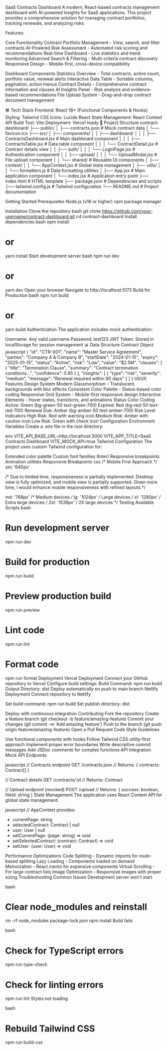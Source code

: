 SaaS Contracts Dashboard
A modern, React-based contracts management dashboard with AI-powered insights for SaaS applications. This project provides a comprehensive solution for managing contract portfolios, tracking renewals, and analyzing risks.

 Features:

Core Functionality
Contract Portfolio Management - View, search, and filter contracts
AI-Powered Risk Assessment - Automated risk scoring and recommendations
Real-time Dashboard - Live statistics and trend monitoring
Advanced Search & Filtering - Multi-criteria contract discovery
Responsive Design - Mobile-first, cross-device compatibility

Dashboard Components
Statistics Overview - Total contracts, active count, portfolio value, renewal alerts
Interactive Data Table - Sortable columns, pagination, action menus
Contract Details - Comprehensive contract information and clauses
AI Insights Panel - Risk analysis and evidence-based recommendations
File Upload System - Drag-and-drop contract document management

🛠️ Tech Stack
Frontend: React 18+ (Functional Components & Hooks)
Styling: Tailwind CSS
Icons: Lucide React
State Management: React Context API
Build Tool: Vite
Deployment: Vercel ready
📁 Project Structure
contract-dashboard/
├── public/
│   ├── contracts.json          # Mock contract data
│   └── favicon.ico
├── src/
│   ├── components/
│   │   ├── dashboard/
│   │   │   ├── ContractsDashboard.jsx    # Main dashboard component
│   │   │   ├── ContractsTable.jsx        # Data table component
│   │   │   └── ContractDetail.jsx        # Contract details view
│   │   ├── auth/
│   │   │   └── LoginPage.jsx             # Authentication component
│   │   ├── upload/
│   │   │   └── UploadModal.jsx           # File upload component
│   │   └── shared/                       # Reusable UI components
│   ├── context/
│   │   └── AppContext.jsx                # Global state management
│   ├── utils/
│   │   └── formatters.js                 # Data formatting utilities
│   ├── App.jsx                           # Main application component
│   └── index.jsx                         # Application entry point
├── index.html                            # HTML template
├── package.json                          # Dependencies and scripts
├── tailwind.config.js                    # Tailwind configuration
└── README.md                            # Project documentation

 Getting Started
Prerequisites
Node.js (v16 or higher)
npm  package manager

Installation
Clone the repository
bash
   git clone https://github.com/your-username/contract-dashboard.git
   cd contract-dashboard
Install dependencies
bash
   npm install
   # or
   yarn install
Start development server
bash
   npm run dev
   # or
   yarn dev
Open your browser Navigate to http://localhost:5173
Build for Production
bash
npm run build
# or
yarn build
   Authentication
The application includes mock authentication:

Username: Any valid username
Password: test123
JWT Token: Stored in localStorage for session management
📊 Data Structure
Contract Object
javascript
{
  "id": "CTR-001",
  "name": "Master Service Agreement",
  "parties": "Company A & Company B",
  "startDate": "2024-01-15",
  "expiry": "2025-01-15",
  "status": "Active",
  "risk": "Low",
  "value": "$2.5M",
  "clauses": [
    {
      "title": "Termination Clause",
      "summary": "Contract termination conditions...",
      "confidence": 0.95
    }
  ],
  "insights": [
    {
      "type": "risk",
      "severity": "medium",
      "message": "Renewal required within 90 days"
    }
  ]
}
UI/UX Features
Design System
Modern Glassmorphism - Translucent backgrounds with blur effects
Consistent Color Palette - Status-based color coding
Responsive Grid System - Mobile-first responsive design
Interactive Elements - Hover states, transitions, and animations
Status Color Coding
 Active: Green (bg-green-50 text-green-700)
 Expired: Red (bg-red-50 text-red-700)
 Renewal Due: Amber (bg-amber-50 text-amber-700)
Risk Level Indicators
 High Risk: Red with warning icon
 Medium Risk: Amber with caution icon
 Low Risk: Green with check icon
 Configuration
Environment Variables
Create a .env file in the root directory:

env
VITE_API_BASE_URL=http://localhost:3000
VITE_APP_TITLE=SaaS Contracts Dashboard
VITE_MOCK_API=true
Tailwind Configuration
The project uses custom Tailwind configuration for:

Extended color palette
Custom font families (Inter)
Responsive breakpoints
Animation utilities
 Responsive Breakpoints
css
/* Mobile First Approach */
sm: '640px'  
 
/* Due to limited time, responsiveness is partially implemented. Desktop view is fully optimized, and mobile view is partially supported. Given more time, I would enhance mobile responsiveness with refined layouts.*/

md: '768px'    /* Medium devices */
lg: '1024px'   /* Large devices */
xl: '1280px'   /* Extra large devices */
2xl: '1536px'  /* 2X large devices */
 Testing
Available Scripts
bash
# Run development server
npm run dev

# Build for production
npm run build

# Preview production build
npm run preview

# Lint code
npm run lint

# Format code
npm run format
 Deployment
Vercel Deployment
Connect your GitHub repository to Vercel
Configure build settings:
Build Command: npm run build
Output Directory: dist
Deploy automatically on push to main branch
Netlify Deployment
Connect repository to Netlify

Set build command: npm run build
Set publish directory: dist

Deploy with continuous integration
 Contributing
Fork the repository
Create a feature branch (git checkout -b feature/amazing-feature)
Commit your changes (git commit -m 'Add amazing feature')
Push to the branch (git push origin feature/amazing-feature)
Open a Pull Request
Code Style Guidelines

Use functional components with hooks
Follow Tailwind CSS utility-first approach
Implement proper error boundaries
Write descriptive commit messages
Add JSDoc comments for complex functions
 API Integration
Mock API Endpoints

javascript
// Contracts endpoint
GET /contracts.json
// Returns: { contracts: Contract[] }

// Contract details
GET /contracts/:id
// Returns: Contract

// Upload endpoint (mocked)
POST /upload
// Returns: { success: boolean, fileId: string }
 State Management
The application uses React Context API for global state management:

javascript
// AppContext provides:
- currentPage: string
- selectedContract: Contract | null
- user: User | null
- setCurrentPage: (page: string) => void
- setSelectedContract: (contract: Contract) => void
- setUser: (user: User) => void

 Performance Optimizations
Code Splitting - Dynamic imports for route-based splitting
Lazy Loading - Components loaded on demand
Memoization - React.memo for expensive components
Virtual Scrolling - For large contract lists
Image Optimization - Responsive images with proper sizing
 Troubleshooting
Common Issues
Development server won't start

bash
# Clear node_modules and reinstall
rm -rf node_modules package-lock.json
npm install
Build fails

bash
# Check for TypeScript errors
npm run type-check

# Check for linting errors
npm run lint
Styles not loading

bash
# Rebuild Tailwind CSS
npm run build-css




